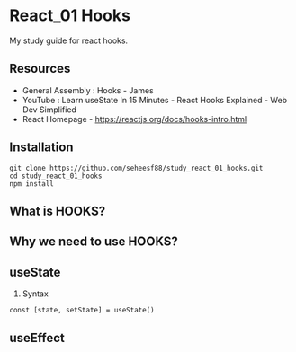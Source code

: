 # React_01 Hooks

My study guide for react hooks. 

## Resources
  - General Assembly : Hooks - James
  - YouTube : Learn useState In 15 Minutes - React Hooks Explained - Web Dev Simplified 
  - React Homepage - https://reactjs.org/docs/hooks-intro.html
## Installation
```
git clone https://github.com/seheesf88/study_react_01_hooks.git
cd study_react_01_hooks
npm install 
```
## What is HOOKS?
## Why we need to use HOOKS?
## useState
1. Syntax 
```
const [state, setState] = useState()
```
## useEffect



